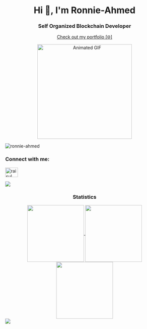 <h1 align="center">Hi 👋, I'm Ronnie-Ahmed</h1>
<h3 align="center">Self Organized Blockchain Developer</h3>

<div align="center">
  <a href="https://portfolio-fl2l.vercel.app/" target="_blank">
    <p align="center">Check out my portfolio [🌐]</p>
  </a>
</div>


<div align="center">
  <a href="https://portfolio-fl2l.vercel.app/" target="_blank">
    <img src="https://media.giphy.com/media/YRThiAEEYVNtC5acLO/giphy.gif" alt="Animated GIF" width="300" height="300" />
  </a>
</div>



<p align="left"> <img src="https://komarev.com/ghpvc/?username=ronnie-ahmed&label=Profile%20views&color=0e75b6&style=flat" alt="ronnie-ahmed" /> </p>



<div align="center">
<h3 align="left">Connect with me:</h3>
<p align="left">
<a href="https://www.linkedin.com/in/ronnie-ahmed-a059a7291/" target="blank"><img align="center" src="https://raw.githubusercontent.com/rahuldkjain/github-profile-readme-generator/master/src/images/icons/Social/linked-in-alt.svg" alt="raisul islam" height="30" width="40" /></a>
</p>



</div>

</div><img src="https://user-images.githubusercontent.com/73097560/115834477-dbab4500-a447-11eb-908a-139a6edaec5c.gif"><h3 align="center">Statistics</h3>
<div align="center">
<a href="https://github.com/Ronnie-Ahmed">

<img align="center" src="http://github-profile-summary-cards.vercel.app/api/cards/stats?username=Ronnie-Ahmed&theme=2077" height="180em" />
<img align="center" src="http://github-profile-summary-cards.vercel.app/api/cards/repos-per-language?username=Ronnie-Ahmed&theme=2077" height="180em" />
<img align="center" src="http://github-profile-summary-cards.vercel.app/api/cards/profile-details?username=Ronnie-Ahmed&theme=2077" height="180em" />
</div>
<!-- <img src="https://user-images.githubusercontent.com/73097560/115834477-dbab4500-a447-11eb-908a-139a6edaec5c.gif"><h2 align="left">⚡Activity Graph:</h2> -->
<!-- <img align="center" src="https://github-readme-activity-graph.vercel.app/graph?username=Ronnie-Ahmed&theme=github"/> -->
<img src="https://raw.githubusercontent.com/Trilokia/Trilokia/379277808c61ef204768a61bbc5d25bc7798ccf1/bottom_header.svg" />





